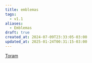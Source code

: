 ```yaml
---
title: emblemas
tags:
  - v1.1
aliases:
  - Emblemas
draft: true
created_at: 2024-07-09T23:33:05-03:00
updated_at: 2025-01-24T00:31:15-03:00
---
```


[Toram](content/entrada/2024/07/26/Toram.md)

